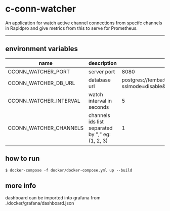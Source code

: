 # c-conn-watcher

An application for watch active channel connections from specifc channels in Rapidpro and give metrics from this to serve for Prometheus.

___

## environment variables


| name                   | description                                    |default|
|------------------------|------------------------------------------------|-|
| CCONN_WATCHER_PORT     |server port                                     |8080|
| CCONN_WATCHER_DB_URL   |database url                                    |postgres://temba:temba@localhost/temba?sslmode=disable&Timezone=UTC|
| CCONN_WATCHER_INTERVAL |watch interval in seconds                       |5|
| CCONN_WATCHER_CHANNELS |channels ids list separated by "," eg: (1, 2, 3)|1|

## how to run

```
$ docker-compose -f docker/docker-compose.yml up --build
```

## more info
dashboard can be imported into grafana from ./docker/grafana/dashboard.json